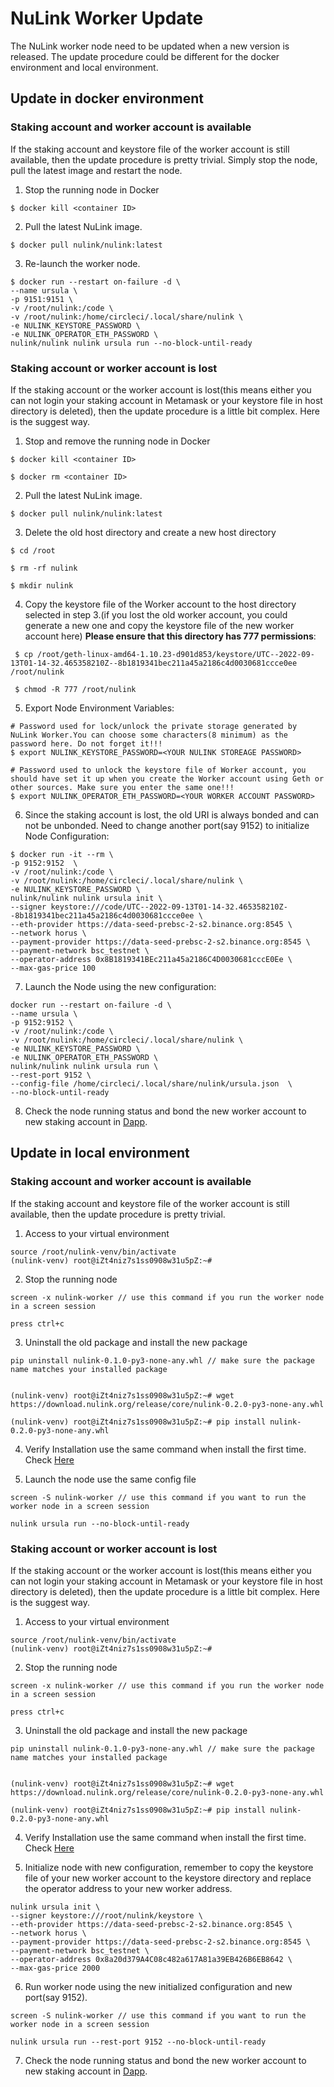 # NuLink Worker Update

The NuLink worker node need to be updated when a new version is released. The update procedure could be different for the docker environment and local environment.


## Update in docker environment

### Staking account and worker account is available

If the staking account and keystore file of the worker account is still available, then the update procedure is pretty trivial. Simply stop the node, pull the latest image and restart the node.

1. Stop the running node in Docker
 ```shell
$ docker kill <container ID>
 ```

2. Pull the latest NuLink image.
```shell
$ docker pull nulink/nulink:latest
```

3.  Re-launch the worker node.
```shell
$ docker run --restart on-failure -d \
--name ursula \
-p 9151:9151 \
-v /root/nulink:/code \
-v /root/nulink:/home/circleci/.local/share/nulink \
-e NULINK_KEYSTORE_PASSWORD \
-e NULINK_OPERATOR_ETH_PASSWORD \
nulink/nulink nulink ursula run --no-block-until-ready
```

### Staking account or worker account is lost

If the staking account or the worker account is lost(this means either you can not login your staking account in Metamask or your keystore file in host directory is deleted), then the update procedure is a little bit complex. Here is the suggest way.

1. Stop and remove the running node in Docker
 ```shell
$ docker kill <container ID>

$ docker rm <container ID>
 ```

2. Pull the latest NuLink image.
```shell
$ docker pull nulink/nulink:latest
```

3. Delete the old host directory and create a new host directory 
```shell
$ cd /root
    
$ rm -rf nulink

$ mkdir nulink
```

4.  Copy the keystore file of the Worker account to the host directory selected in step 3.(if you lost the old worker account, you could generate a new one and copy the keystore file of the new worker account here) **Please ensure that this directory has 777 permissions**:
   ```shell
    $ cp /root/geth-linux-amd64-1.10.23-d901d853/keystore/UTC--2022-09-13T01-14-32.465358210Z--8b1819341bec211a45a2186c4d0030681ccce0ee /root/nulink

    $ chmod -R 777 /root/nulink
   ```
5.  Export Node Environment Variables: 
```shell
# Password used for lock/unlock the private storage generated by NuLink Worker.You can choose some characters(8 minimum) as the password here. Do not forget it!!!
$ export NULINK_KEYSTORE_PASSWORD=<YOUR NULINK STOREAGE PASSWORD>

# Password used to unlock the keystore file of Worker account, you should have set it up when you create the Worker account using Geth or other sources. Make sure you enter the same one!!!
$ export NULINK_OPERATOR_ETH_PASSWORD=<YOUR WORKER ACCOUNT PASSWORD>
```


6.  Since the staking account is lost, the old URI is always bonded and can not be unbonded. Need to change another port(say 9152) to initialize Node Configuration:   
```shell
$ docker run -it --rm \
-p 9152:9152  \
-v /root/nulink:/code \
-v /root/nulink:/home/circleci/.local/share/nulink \
-e NULINK_KEYSTORE_PASSWORD \
nulink/nulink nulink ursula init \
--signer keystore:///code/UTC--2022-09-13T01-14-32.465358210Z--8b1819341bec211a45a2186c4d0030681ccce0ee \
--eth-provider https://data-seed-prebsc-2-s2.binance.org:8545 \
--network horus \
--payment-provider https://data-seed-prebsc-2-s2.binance.org:8545 \
--payment-network bsc_testnet \
--operator-address 0x8B1819341BEc211a45a2186C4D0030681cccE0Ee \
--max-gas-price 100
```

7.   Launch the Node using the new configuration:

```shell
docker run --restart on-failure -d \
--name ursula \
-p 9152:9152 \
-v /root/nulink:/code \
-v /root/nulink:/home/circleci/.local/share/nulink \
-e NULINK_KEYSTORE_PASSWORD \
-e NULINK_OPERATOR_ETH_PASSWORD \
nulink/nulink nulink ursula run \
--rest-port 9152 \
--config-file /home/circleci/.local/share/nulink/ursula.json  \
--no-block-until-ready
```

8.  Check the node running status and bond the new worker account to new staking account in [Dapp](https://test-staking.nulink.org/).

## Update in local environment

### Staking account and worker account is available

If the staking account and keystore file of the worker account is still available, then the update procedure is pretty trivial.

1. Access to your virtual environment
```shell
source /root/nulink-venv/bin/activate
(nulink-venv) root@iZt4niz7s1ss0908w31u5pZ:~#    
```

2. Stop the running node
 ```shell
screen -x nulink-worker // use this command if you run the worker node in a screen session

 press ctrl+c
 ```

3.  Uninstall the old package and install the new package
```shell
pip uninstall nulink-0.1.0-py3-none-any.whl // make sure the package name matches your installed package


(nulink-venv) root@iZt4niz7s1ss0908w31u5pZ:~# wget https://download.nulink.org/release/core/nulink-0.2.0-py3-none-any.whl
      
(nulink-venv) root@iZt4niz7s1ss0908w31u5pZ:~# pip install nulink-0.2.0-py3-none-any.whl
```

4.  Verify Installation use the same command when install the first time.  Check [Here](https://docs.nulink.org/products/nulink_worker/worker_install#local-install)

5. Launch the node use the same config file
```shell
screen -S nulink-worker // use this command if you want to run the worker node in a screen session

nulink ursula run --no-block-until-ready
```

### Staking account or worker account is lost

If the staking account or the worker account is lost(this means either you can not login your staking account in Metamask or your keystore file in host directory is deleted), then the update procedure is a little bit complex. Here is the suggest way.

1. Access to your virtual environment
```shell
source /root/nulink-venv/bin/activate
(nulink-venv) root@iZt4niz7s1ss0908w31u5pZ:~#    
```

2. Stop the running node
 ```shell
screen -x nulink-worker // use this command if you run the worker node in a screen session

 press ctrl+c
 ```

3.  Uninstall the old package and install the new package
```shell
pip uninstall nulink-0.1.0-py3-none-any.whl // make sure the package name matches your installed package


(nulink-venv) root@iZt4niz7s1ss0908w31u5pZ:~# wget https://download.nulink.org/release/core/nulink-0.2.0-py3-none-any.whl
      
(nulink-venv) root@iZt4niz7s1ss0908w31u5pZ:~# pip install nulink-0.2.0-py3-none-any.whl
```

4.  Verify Installation use the same command when install the first time. Check [Here](https://docs.nulink.org/products/nulink_worker/worker_install#local-install)

5.  Initialize node with new configuration, remember to copy the keystore file of your new worker account to the keystore directory and replace the operator address to your new worker address.
```shell
nulink ursula init \
--signer keystore:///root/nulink/keystore \
--eth-provider https://data-seed-prebsc-2-s2.binance.org:8545 \
--network horus \
--payment-provider https://data-seed-prebsc-2-s2.binance.org:8545 \
--payment-network bsc_testnet \
--operator-address 0x8a20d379A4C08c482a617A81a39EB426B6EB8642 \
--max-gas-price 2000
```

6.  Run worker node using the new initialized configuration and new port(say 9152).

```shell
screen -S nulink-worker // use this command if you want to run the worker node in a screen session

nulink ursula run --rest-port 9152 --no-block-until-ready 
```

7. Check the node running status and bond the new worker account to new staking account in [Dapp](https://test-staking.nulink.org/).